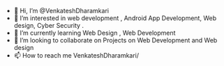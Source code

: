 - 👋 Hi, I’m @VenkateshDharamkari
- 👀 I’m interested in web development , Android App Development, Web design, Cyber Security .
- 🌱 I’m currently learning Web Design , Web Development
- 💞️ I’m looking to collaborate on Projects on Web Development and Web design
- 📫 How to reach me VenkateshDharamkari/

<!---
VenkateshDharamkari/VenkateshDharamkari is a ✨ special ✨ repository because its `README.md` (this file) appears on your GitHub profile.
You can click the Preview link to take a look at your changes.
--->
